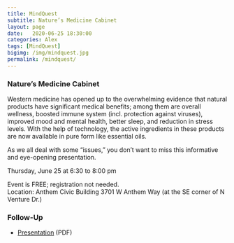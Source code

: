 ```yaml
---
title: MindQuest
subtitle: Nature’s Medicine Cabinet
layout: page
date:   2020-06-25 18:30:00
categories: Alex
tags: [MindQuest]
bigimg: /img/mindquest.jpg
permalink: /mindquest/
---
```

### Nature’s Medicine Cabinet

Western medicine has opened up to the overwhelming evidence that natural products have significant medical benefits; among them are overall wellness, boosted immune system (incl. protection against viruses), improved mood and mental health, better sleep, and reduction in stress levels.
With the help of technology, the active ingredients in these products are now available in pure form like essential oils. 

As we all deal with some “issues,” you don’t want to miss this informative and eye-opening presentation.

Thursday, June 25 at 6:30 to 8:00 pm

Event is FREE; registration not needed.  
Location: Anthem Civic Building
3701 W Anthem Way (at the SE corner of N Venture Dr.)

### Follow-Up

* [Presentation](/assets/present/2020/mq_essential_oils.pdf) (PDF)
